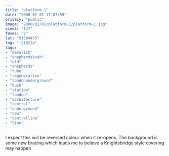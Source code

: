 ```yaml
---
title: "platform 1"
date: "2008-02-01 17:07:59"
privacy: "public"
image: "2008/02/01/platform-1/platform-1.jpg"
views: "137"
faves: "2"
lat: "51504455"
lng: "-218224"
tags:
- "demolish"
- "shepherdsbush"
- "old"
- "shepherds"
- "tube"
- "regeneration"
- "londonunderground"
- "bush"
- "station"
- "london"
- "architecture"
- "central"
- "underground"
- "new"
- "centralline"
- "line"
---
```

I expect this will be reversed colour when it re-opens. The background is some new bracing which leads me to believe a Knightsbridge style covering may happen<a href="/photos/2008/02/04/platform-1"></a>
